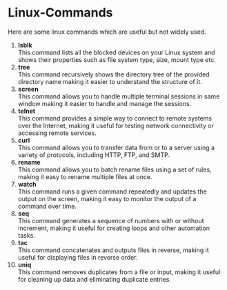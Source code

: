 # Linux-Commands
Here are some linux commands which are useful but not widely used.

1. **lsblk**  
    This command lists all the blocked devices on your Linux system and shows their properties such as file system type, size, mount type etc.
2. **tree**  
    This command  recursively shows the directory tree of the provided directory name making it easier to understand the structure of it.
3. **screen**  
    This command allows you to handle multiple terminal sessions in same window making it easier to handle and manage the sessions.
4. **telnet**  
    This command provides a simple way to connect to remote systems over the Internet, making it useful for testing network connectivity or accessing remote services.
5. **curl**  
    This command allows you to transfer data from or to a server using a variety of protocols, including HTTP, FTP, and SMTP.
6. **rename**  
    This command allows you to batch rename files using a set of rules, making it easy to rename multiple files at once.
7. **watch**  
    This command runs a given command repeatedly and updates the output on the screen, making it easy to monitor the output of a command over time.
8. **seq**  
    This command generates a sequence of numbers with or without increment, making it useful for creating loops and other automation tasks.
9. **tac**  
    This command concatenates and outputs files in reverse, making it useful for displaying files in reverse order.
10. **uniq**  
    This command removes duplicates from a file or input, making it useful for cleaning up data and eliminating duplicate entries.
